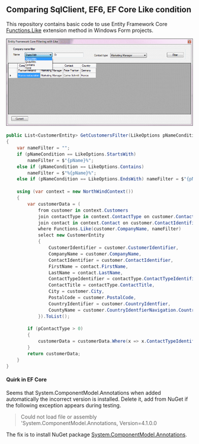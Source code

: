 ## Comparing SqlClient, EF6, EF Core Like condition

This repository contains basic code to use Entity Framework Core [Functions.Like](https://docs.microsoft.com/en-us/dotnet/api/microsoft.entityframeworkcore.dbfunctions?view=efcore-2.1) extension method in Windows Form projects.

![figure1](assets/Figure1.png)

```csharp
public List<CustomerEntity> GetCustomersFilter(LikeOptions pNameCondition, string pName, int pContactType)
{
    var nameFilter = "";
    if (pNameCondition == LikeOptions.StartsWith)
        nameFilter = $"{pName}%";
    else if (pNameCondition == LikeOptions.Contains)
        nameFilter = $"%{pName}%";
    else if (pNameCondition == LikeOptions.EndsWith) nameFilter = $"{pName}%";

    using (var context = new NorthWindContext())
    {
        var customerData = (
            from customer in context.Customers
            join contactType in context.ContactType on customer.ContactTypeIdentifier equals contactType.ContactTypeIdentifier
            join contact in context.Contact on customer.ContactIdentifier equals contact.ContactIdentifier
            where Functions.Like(customer.CompanyName, nameFilter)
            select new CustomerEntity
            {
                CustomerIdentifier = customer.CustomerIdentifier,
                CompanyName = customer.CompanyName,
                ContactIdentifier = customer.ContactIdentifier,
                FirstName = contact.FirstName,
                LastName = contact.LastName,
                ContactTypeIdentifier = contactType.ContactTypeIdentifier,
                ContactTitle = contactType.ContactTitle,
                City = customer.City,
                PostalCode = customer.PostalCode,
                CountryIdentifier = customer.CountryIdentfier,
                CountyName = customer.CountryIdentfierNavigation.CountryName
            }).ToList();

        if (pContactType > 0)
        {
            customerData = customerData.Where(x => x.ContactTypeIdentifier == pContactType).ToList();
        }
        return customerData;
    }
}
```

#### Quirk in EF Core
Seems that System.ComponentModel.Annotations when added automatically the incorrect version is installed. Delete it, add from NuGet if the following exception appears during testing.
>Could not load file or assembly 'System.ComponentModel.Annotations, Version=4.1.0.0

The fix is to install NuGet package [System.ComponentModel.Annotations](https://www.nuget.org/packages/System.ComponentModel.Annotations/4.6.0-preview8.19405.3).
